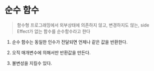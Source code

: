 # 순수 함수

> 함수형 프로그래밍에서 외부상태에 의존하지 않고, 변경하지도 않는, side Effect가 없는 함수를 순수함수라고 한다

1. 순수 함수는 동일한 인수가 전달되면 언제나 같은 값을 반환한다.
2. 오직 매개변수에 의해서만 반환값을 만든다.

3. 불변성을 지킬수 있다.
